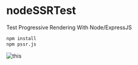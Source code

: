 # nodeSSRTest
Test Progressive Rendering With Node/ExpressJS
```sh
npm install
npm pssr.js
```

![this](https://media.giphy.com/media/v3Mu2PKxaE0XxFSfy0/giphy.gif)
